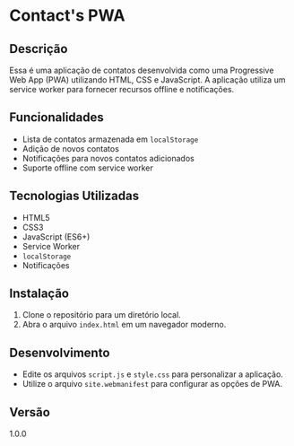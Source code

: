 # Contact's PWA

## Descrição

Essa é uma aplicação de contatos desenvolvida como uma Progressive Web App (PWA) utilizando HTML, CSS e JavaScript. A aplicação utiliza um service worker para fornecer recursos offline e notificações.

## Funcionalidades

- Lista de contatos armazenada em `localStorage`
- Adição de novos contatos
- Notificações para novos contatos adicionados
- Suporte offline com service worker

## Tecnologias Utilizadas

- HTML5
- CSS3
- JavaScript (ES6+)
- Service Worker
- `localStorage`
- Notificações

## Instalação

1. Clone o repositório para um diretório local.
2. Abra o arquivo `index.html` em um navegador moderno.

## Desenvolvimento

- Edite os arquivos `script.js` e `style.css` para personalizar a aplicação.
- Utilize o arquivo `site.webmanifest` para configurar as opções de PWA.

## Versão

1.0.0
